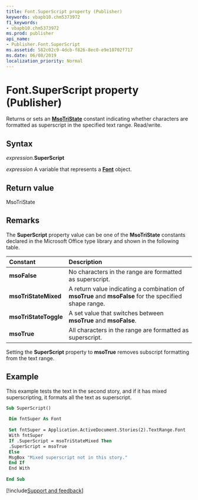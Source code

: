 ```yaml
---
title: Font.SuperScript property (Publisher)
keywords: vbapb10.chm5373972
f1_keywords:
- vbapb10.chm5373972
ms.prod: publisher
api_name:
- Publisher.Font.SuperScript
ms.assetid: 582c02c9-4dcb-f826-8ec0-e9e10702f717
ms.date: 06/08/2019
localization_priority: Normal
---
```



# Font.SuperScript property (Publisher)

Returns or sets an **[MsoTriState](Office.MsoTriState.md)** constant indicating whether characters are formatted as superscript in the specified text range. Read/write.


## Syntax

_expression_.**SuperScript**

_expression_ A variable that represents a **[Font](Publisher.Font.md)** object.


## Return value

MsoTriState


## Remarks

The **SuperScript** property value can be one of the **MsoTriState** constants declared in the Microsoft Office type library and shown in the following table.

|Constant|Description|
|:-----|:-----|
| **msoFalse**| No characters in the range are formatted as superscript.|
| **msoTriStateMixed**|A return value indicating a combination of **msoTrue** and **msoFalse** for the specified shape range.|
| **msoTriStateToggle**|A set value that switches between **msoTrue** and **msoFalse**.|
| **msoTrue**|All characters in the range are formatted as superscript.|

Setting the **SuperScript** property to **msoTrue** removes subscript formatting from the text range.


## Example

This example tests the text in the second story, and if it has mixed superscripting, it formats all the text as superscript.

```vb
Sub SuperScript() 
 
 Dim fntSuper As Font 
 
 Set fntSuper = Application.ActiveDocument.Stories(2).TextRange.Font 
 With fntSuper 
 If .SuperScript = msoTriStateMixed Then 
 .SuperScript = msoTrue 
 Else 
 MsgBox "Mixed superscript not in this story." 
 End If 
 End With 
 
End Sub
```

[!include[Support and feedback](~/includes/feedback-boilerplate.md)]
